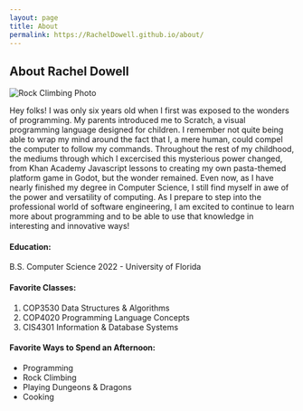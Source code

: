 ```yaml
---
layout: page
title: About
permalink: https://RachelDowell.github.io/about/
---
```


## About Rachel Dowell

![Rock Climbing Photo](RachelDowell.github.io/pictures/RDowell_Rock_Climbing.jpg)

Hey folks! I was only six years old when I first was exposed to the wonders of programming. My parents introduced me to Scratch, a visual programming language designed for children. 
I remember not quite being able to wrap my mind around the fact that I, a mere human, could compel the computer to follow my commands. 
Throughout the rest of my childhood, the mediums through which I excercised this mysterious power changed, from Khan Academy Javascript lessons to creating my own pasta-themed platform game in Godot, but the wonder remained.
Even now, as I have nearly finished my degree in Computer Science, I still find myself in awe of the power and versatility of computing. 
As I prepare to step into the professional world of software engineering, I am excited to continue to learn more about programming and to be able to use that knowledge in interesting and innovative ways!


#### Education: 
B.S. Computer Science 2022 - University of Florida

#### Favorite Classes:
1. COP3530 Data Structures & Algorithms
2. COP4020 Programming Language Concepts
3. CIS4301 Information & Database Systems

#### Favorite Ways to Spend an Afternoon:

- Programming
- Rock Climbing
- Playing Dungeons & Dragons
- Cooking

